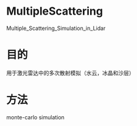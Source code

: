 # MultipleScattering
Multiple_Scattering_Simulation_in_Lidar
# 目的
用于激光雷达中的多次散射模拟（水云，冰晶和沙层）
# 方法
monte-carlo simulation

